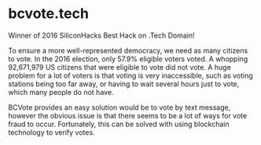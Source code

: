 # bcvote.tech

Winner of 2016 SiliconHacks Best Hack on .Tech Domain!

To ensure a more well-represented democracy, we need as many citizens to vote. In the 2016 election, only 57.9% eligible voters voted. A whopping 92,671,979 US citizens that were eligible to vote did not vote. A huge problem for a lot of voters is that voting is very inaccessible, such as voting stations being too far away, or having to wait several hours just to vote, which many people do not have. 

BCVote provides an easy solution would be to vote by text message, however the obvious issue is that there seems to be a lot of ways for vote fraud to occur. Fortunately, this can be solved with using blockchain technology to verify votes.
